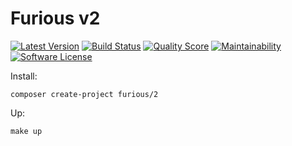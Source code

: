 # Furious v2

[![Latest Version](https://img.shields.io/github/release/Furious-PHP/2.svg?style=flat-square)](https://github.com/Furious-PHP/2/releases)
[![Build Status](https://scrutinizer-ci.com/g/Furious-PHP/2/badges/build.png?b=main)](https://scrutinizer-ci.com/g/Furious-PHP/2/build-status/main)
[![Quality Score](https://img.shields.io/scrutinizer/g/Furious-PHP/2.svg?style=flat-square)](https://scrutinizer-ci.com/g/Furious-PHP/2)
[![Maintainability](https://api.codeclimate.com/v1/badges/71ecfc66e6100d3ffa0d/maintainability)](https://codeclimate.com/github/Furious-PHP/2/maintainability)
[![Software License](https://img.shields.io/badge/license-MIT-brightgreen.svg?style=flat-square)](LICENSE)

Install:

    composer create-project furious/2

Up:

    make up
